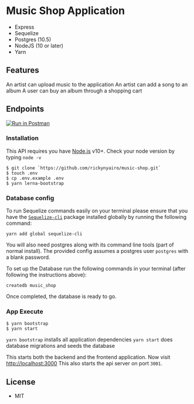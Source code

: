 # Music Shop Application

- Express
- Sequelize
- Postgres (10.5)
- NodeJS (10 or later)
- Yarn

## Features

An artist can upload music to the application
An artist can add a song to an album
A user can buy an album through a shopping cart

## Endpoints

[![Run in Postman](https://run.pstmn.io/button.svg)](https://app.getpostman.com/run-collection/5e64dd7617ad8b74648f)

### Installation

This API requires you have [Node.js](https://nodejs.org/) v10+. Check your node version by typing `node -v`

```
$ git clone `https://github.com/rickynyairo/music-shop.git`
$ touch .env
$ cp .env.example .env
$ yarn lerna-bootstrap
```

### Database config

To run Sequelize commands easily on your terminal please ensure that you have the [`Sequelize-cli`](https://www.npmjs.com/package/sequelize-cli) package installed globally by running the following command:

```
yarn add global sequelize-cli
```

You will also need postgres along with its command line tools (part of normal install).
The provided config assumes a postgres user `postgres` with a blank password.

To set up the Database run the following commands in your terminal (after following the instructions above):

```
createdb music_shop
```

Once completed, the database is ready to go.

### App Execute

```
$ yarn bootstrap
$ yarn start
```

`yarn bootstrap` installs all application dependencies
`yarn start` does database migrations and seeds the database

This starts both the backend and the frontend application.
Now visit <http://localhost:3000>
This also starts the api server on port `3001`.

## License

- MIT
